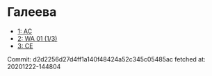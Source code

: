# Галеева
- [1: AC](1.md)
- [2: WA 01 (1/3)](2.md)
- [3: CE](3.md)

Commit: d2d2256d27d4ff1a140f48424a52c345c05485ac
 fetched at: 20201222-144804
